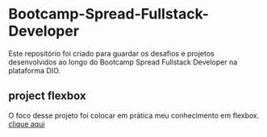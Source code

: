 # Bootcamp-Spread-Fullstack-Developer
Este repositório foi criado para guardar os desafios e projetos desenvolvidos ao longo do Bootcamp Spread Fullstack Developer na plataforma DIO.  
## project flexbox
O foco desse projeto foi colocar em prática meu conhecimento em flexbox.
<a href="https://github.com/marllonbatista/-Bootcamp-Spread-Fullstack-Developer-/tree/main/project-flexbox">clique aqui</a>
